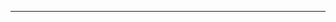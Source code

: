 <!--
CO_OP_TRANSLATOR_METADATA:
{
  "original_hash": "661bbc8e2592ebbb96aa84b1462f5755",
  "translation_date": "2025-08-28T19:54:20+00:00",
  "source_file": "03-CoreGenerativeAITechniques/README.md",
  "language_code": "fa"
}
-->


---

